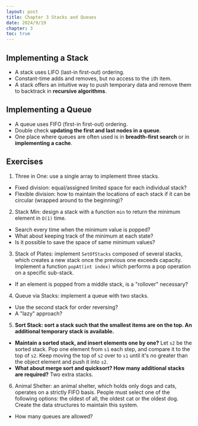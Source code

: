 ```yaml
---
layout: post
title: Chapter 3 Stacks and Queues
date: 2024/9/19
chapter: 3
toc: true
---
```


## Implementing a Stack

- A stack uses LIFO (last-in first-out) ordering.
- Constant-time adds and removes, but no access to the `i`th item.
- A stack offers an intuitive way to push temporary data and remove them to backtrack in **recursive algorithms**.

## Implementing a Queue

- A queue uses FIFO (first-in first-out) ordering.
- Double check **updating the first and last nodes in a queue**.
- One place where queues are often used is in **breadth-first search** or in **implementing a cache**.

## Exercises

1.  Three in One: use a single array to implement three stacks.

- Fixed division: equal/assigned limited space for each individual stack?
- Flexible division: how to maintain the locations of each stack if it can be circular (wrapped around to the beginning)?

2. Stack Min: design a stack with a function `min` to return the minimum element in `O(1)` time.

- Search every time when the minimum value is popped?
- What about keeping track of the minimum at each state?
- Is it possible to save the space of same minimum values?

3. Stack of Plates: implement `SetOfStacks` composed of several stacks, which creates a new stack once the previous one exceeds capacity. Implement a function `popAt(int index)` which performs a pop operation on a specific sub-stack.

- If an element is popped from a middle stack, is a "rollover" necessary?

4. Queue via Stacks: implement a queue with two stacks.

- Use the second stack for order reversing?
- A "lazy" approach?

5. **Sort Stack: sort a stack such that the smallest items are on the top. An additional temporary stack is available.**

- **Maintain a sorted stack, and insert elements one by one?** Let `s2` be the sorted stack. Pop one element from `s1` each step, and compare it to the top of `s2`. Keep moving the top of `s2` over to `s1` until it's no greater than the object element and push it into `s2`.
- **What about merge sort and quicksort? How many additional stacks are required?** Two extra stacks. 

6. Animal Shelter: an animal shelter, which holds only dogs and cats, operates on a strictly FIFO basis. People must select one of the following options: the oldest of all, the oldest cat or the oldest dog. Create the data structures to maintain this system.

- How many queues are allowed?

